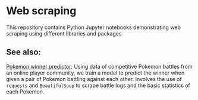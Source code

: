 # Web scraping
This repository contains Python Jupyter notebooks demonstrating web scraping using different libraries and packages

## See also:

[Pokemon winner predictor](https://github.com/vuhcl/Pokemon-predictor): Using data of competitive Pokemon battles from an online player community, we train a model to predict the winner when given a pair of Pokemon battling against each other. Involves the use of `requests` and `BeautifulSoup` to scrape battle logs and the basic statistics of each Pokemon.

